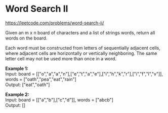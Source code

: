 # Word Search II
https://leetcode.com/problems/word-search-ii/

Given an m x n board of characters and a list of strings words, return all words on the board.

Each word must be constructed from letters of sequentially adjacent cells, where adjacent cells are horizontally or vertically neighboring. The same letter cell may not be used more than once in a word.

<b>Example 1:</b>\
Input: board = [["o","a","a","n"],["e","t","a","e"],["i","h","k","r"],["i","f","l","v"]], words = ["oath","pea","eat","rain"]\
Output: ["eat","oath"]

<b>Example 2:</b>\
Input: board = [["a","b"],["c","d"]], words = ["abcb"]\
Output: []